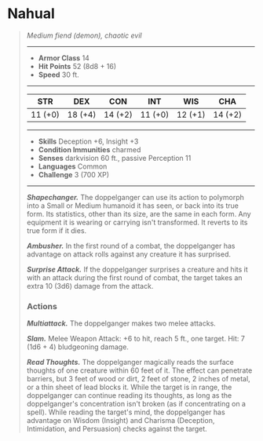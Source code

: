 # Nahual
>*Medium fiend (demon), chaotic evil*
>___
>- **Armor Class** 14
>- **Hit Points** 52 (8d8 + 16)
>- **Speed** 30 ft.
>___
>|STR|DEX|CON|INT|WIS|CHA|
>|:---:|:---:|:---:|:---:|:---:|:---:|
>|11 (+0)|18 (+4)|14 (+2)|11 (+0)|12 (+1)|14 (+2)|
>___
>- **Skills** Deception +6, Insight +3
>- **Condition Immunities** charmed
>- **Senses** darkvision 60 ft., passive Perception 11
>- **Languages** Common
>- **Challenge** 3 (700 XP)
>___
>***Shapechanger.*** The doppelganger can use its action to polymorph into a Small or Medium humanoid it has seen, or back into its true form. Its statistics, other than its size, are the same in each form. Any equipment it is wearing or carrying isn't transformed. It reverts to its true form if it dies.  
>
>***Ambusher.*** In the first round of a combat, the doppelganger has advantage on attack rolls against any creature it has surprised.  
>
>***Surprise Attack.*** If the doppelganger surprises a creature and hits it with an attack during the first round of combat, the target takes an extra 10 (3d6) damage from the attack.  
>
>### Actions
>***Multiattack.*** The doppelganger makes two melee attacks.  
>
>***Slam.*** Melee Weapon Attack: +6 to hit, reach 5 ft., one target. Hit: 7 (1d6 + 4) bludgeoning damage.  
>
>***Read Thoughts.*** The doppelganger magically reads the surface thoughts of one creature within 60 feet of it. The effect can penetrate barriers, but 3 feet of wood or dirt, 2 feet of stone, 2 inches of metal, or a thin sheet of lead blocks it. While the target is in range, the doppelganger can continue reading its thoughts, as long as the doppelganger's concentration isn't broken (as if concentrating on a spell). While reading the target's mind, the doppelganger has advantage on Wisdom (Insight) and Charisma (Deception, Intimidation, and Persuasion) checks against the target.
